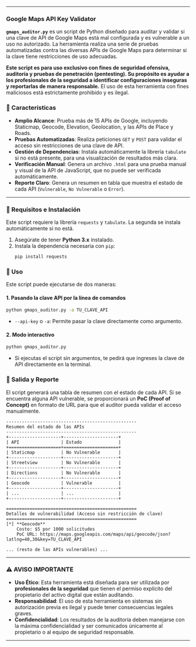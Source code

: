 -----

### **Google Maps API Key Validator**

**`gmaps_auditor.py`** es un script de Python diseñado para auditar y validar si una clave de API de Google Maps está mal configurada y es vulnerable a un uso no autorizado. La herramienta realiza una serie de pruebas automatizadas contra las diversas APIs de Google Maps para determinar si la clave tiene restricciones de uso adecuadas.

**Este script es para uso exclusivo con fines de seguridad ofensiva, auditoría y pruebas de penetración (pentesting). Su propósito es ayudar a los profesionales de la seguridad a identificar configuraciones inseguras y reportarlas de manera responsable.** El uso de esta herramienta con fines maliciosos está estrictamente prohibido y es ilegal.

### 🌟 Características

  * **Amplio Alcance**: Prueba más de 15 APIs de Google, incluyendo Staticmap, Geocode, Elevation, Geolocation, y las APIs de Place y Roads.
  * **Pruebas Automatizadas**: Realiza peticiones `GET` y `POST` para validar el acceso sin restricciones de una clave de API.
  * **Gestión de Dependencias**: Instala automáticamente la librería `tabulate` si no está presente, para una visualización de resultados más clara.
  * **Verificación Manual**: Genera un archivo `.html` para una prueba manual y visual de la API de JavaScript, que no puede ser verificada automáticamente.
  * **Reporte Claro**: Genera un resumen en tabla que muestra el estado de cada API (`Vulnerable`, `No Vulnerable` o `Error`).

-----

### 🚀 Requisitos e Instalación

Este script requiere la librería `requests` y `tabulate`. La segunda se instala automáticamente si no está.

1.  Asegúrate de tener **Python 3.x** instalado.
2.  Instala la dependencia necesaria con `pip`:
    ```bash
    pip install requests
    ```

### 📖 Uso

Este script puede ejecutarse de dos maneras:

#### 1\. Pasando la clave API por la línea de comandos

```bash
python gmaps_auditor.py -a TU_CLAVE_API
```

  * `--api-key` o `-a`: Permite pasar la clave directamente como argumento.

#### 2\. Modo interactivo

```bash
python gmaps_auditor.py
```

  * Si ejecutas el script sin argumentos, te pedirá que ingreses la clave de API directamente en la terminal.

### 📝 Salida y Reporte

El script generará una tabla de resumen con el estado de cada API. Si se encuentra alguna API vulnerable, se proporcionará un **PoC (Proof of Concept)** en formato de URL para que el auditor pueda validar el acceso manualmente.

```
--------------------------------------------------
Resumen del estado de las APIs
--------------------------------------------------
+--------------------+---------------------+
| API                | Estado              |
+====================+=====================+
| Staticmap          | No Vulnerable       |
+--------------------+---------------------+
| Streetview         | No Vulnerable       |
+--------------------+---------------------+
| Directions         | No Vulnerable       |
+--------------------+---------------------+
| Geocode            | Vulnerable          |
+--------------------+---------------------+
| ...                | ...                 |
+--------------------+---------------------+

==================================================
Detalles de vulnerabilidad (Acceso sin restricción de clave)
==================================================
[*] **Geocode**
    Costo: $5 por 1000 solicitudes
    PoC URL: https://maps.googleapis.com/maps/api/geocode/json?latlng=40,30&key=TU_CLAVE_API

... (resto de las APIs vulnerables) ...
```

-----

### ⚠️ AVISO IMPORTANTE

  * **Uso Ético**: Esta herramienta está diseñada para ser utilizada por **profesionales de la seguridad** que tienen el permiso explícito del propietario del activo digital que están auditando.
  * **Responsabilidad**: El uso de esta herramienta en sistemas sin autorización previa es ilegal y puede tener consecuencias legales graves.
  * **Confidencialidad**: Los resultados de la auditoría deben manejarse con la máxima confidencialidad y ser comunicados únicamente al propietario o al equipo de seguridad responsable.

-----